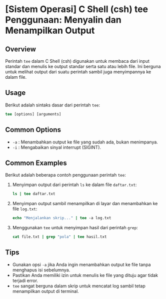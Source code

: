 # [Sistem Operasi] C Shell (csh) tee Penggunaan: Menyalin dan Menampilkan Output

## Overview
Perintah `tee` dalam C Shell (csh) digunakan untuk membaca dari input standar dan menulis ke output standar serta satu atau lebih file. Ini berguna untuk melihat output dari suatu perintah sambil juga menyimpannya ke dalam file.

## Usage
Berikut adalah sintaks dasar dari perintah `tee`:

```csh
tee [options] [arguments]
```

## Common Options
- `-a` : Menambahkan output ke file yang sudah ada, bukan menimpanya.
- `-i` : Mengabaikan sinyal interrupt (SIGINT).

## Common Examples
Berikut adalah beberapa contoh penggunaan perintah `tee`:

1. Menyimpan output dari perintah `ls` ke dalam file `daftar.txt`:
   ```csh
   ls | tee daftar.txt
   ```

2. Menyimpan output sambil menampilkan di layar dan menambahkan ke file `log.txt`:
   ```csh
   echo "Menjalankan skrip..." | tee -a log.txt
   ```

3. Menggunakan `tee` untuk menyimpan hasil dari perintah `grep`:
   ```csh
   cat file.txt | grep "pola" | tee hasil.txt
   ```

## Tips
- Gunakan opsi `-a` jika Anda ingin menambahkan output ke file tanpa menghapus isi sebelumnya.
- Pastikan Anda memiliki izin untuk menulis ke file yang dituju agar tidak terjadi error.
- `tee` sangat berguna dalam skrip untuk mencatat log sambil tetap menampilkan output di terminal.